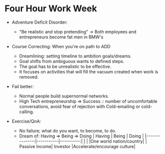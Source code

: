 # Four Hour Work Week

* Adventure Deficit Disorder:
    * "Be realistic and stop pretending" -> Both employees and entrepreneurs become fat men in BMW's 
* Course Correcting: When you're on path to ADD
    * Dreamlining: setting timeline to ambition goals/dreams.
    * Goal shifts from ambiguous wants to defined steps.
    * The goal has to be unrealistic to be effective.
    * It focuses on activities that will fill the vacuum created when work is removed.

* Fail better:
    * Normal people build supernormal networks.
    * High Tech entrepreneurship =>
            Success :: number of uncomfortable conversations, avoid fear of rejection with Cold-emailing or cold-calling.

* Exercise/QnA:
    * No failure; what do you want, to become, to do.
    * Dream of: Having => Being => Doing
        |   Having      |   Being   |   Doing   |
        |---------------|-----------|----------:|
        |               |           |One world nation/country|
        | Passive Income| Investor  |Accelerate/encourage culture|
